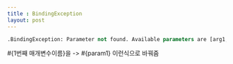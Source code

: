 ```yaml
---
title : BindingException 
layout: post
---
```


```SQL
.BindingException: Parameter not found. Available parameters are [arg1, arg0, param1, param2]] with root cause
```

#{1번째 매개변수이름}을 -> #{param1} 이런식으로 바꿔줌